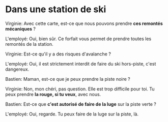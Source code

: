 # Dans une station de ski

Virginie: Avec cette carte, est-ce que nous pouvons prendre **ces remontés mécaniques** ?

L'employé: Oui, bien sûr. Ce forfait vous permet de prendre toutes les remontés de la station.

Virginie: Est-ce qu'il y a des risques d'avalanche ?

L'employé: Oui, il est strictement interdit de faire du ski hors-piste, c'est dangereux.

Bastien: Maman, est-ce que je peux prendre la piste noire ?

Virginie: Non, mon chéri, pas question. Elle est trop difficile pour toi. Tu peux prendre **la rouge, si tu veux**, avec nous.

Bastien: Est-ce que **c'est autorisé de faire de la luge** sur la piste verte ?

L'employé: Oui, regarde. Tu peux faire de la luge sur la piste, là.
